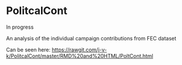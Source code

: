 # PolitcalCont

In progress

An analysis of the individual campaign contributions from FEC dataset

Can be seen here:
 https://rawgit.com/j-v-k/PolitcalCont/master/RMD%20and%20HTML/PoltCont.html

